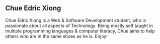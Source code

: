 ## Chue Edric Xiong

Chue Edric Xiong is a Web & Software Development student, who is passionate about all aspects of Technology. Being mostly self taught in multiple programming languages & computer literacy, Chue aims to help others who are in the same shoes as he is. Enjoy!
